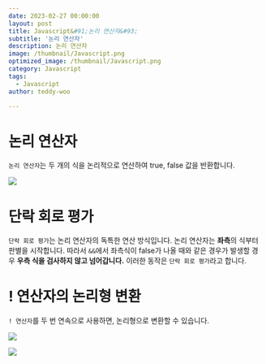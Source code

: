 ```yaml
---
date: 2023-02-27 00:00:00
layout: post
title: Javascript&#91;논리 연산자&#93; 
subtitle: '논리 연산자'
description: 논리 연산자
image: /thumbnail/Javascript.png
optimized_image: /thumbnail/Javascript.png
category: Javascript
tags:
  - Javascript
author: teddy-woo

---
```


# 논리 연산자

`논리 연산자`는 두 개의 식을 논리적으로 연산하여 true, false 값을 반환합니다.

![](https://velog.velcdn.com/images%2Fbami%2Fpost%2Fc474c184-58cc-4faa-9509-3b0b70a92492%2Fimage.png)

# 단락 회로 평가

`단락 회로 평가`는 논리 연산자의 독특한 연산 방식입니다. 논리 연산자는 **좌측**의 식부터 판별을 시작합니다. 따라서 `&&`에서 좌측식이 false가 나올 때와 같은 경우가 발생할 경우 **우측 식을 검사하지 않고 넘어갑니다.** 이러한 동작은 `단락 회로 평가`라고 합니다.

# ! 연산자의 논리형 변환

`! 연산자`를 두 번 연속으로 사용하면, 논리형으로 변환할 수 있습니다.

![](https://velog.velcdn.com/images%2Fbami%2Fpost%2F2a1df53c-c6b1-4072-9531-6427d51b9bb2%2Fimage.png)

![](https://velog.velcdn.com/images%2Fbami%2Fpost%2F89ae6883-465b-450f-bc47-9d887a2f83af%2Fimage.png)